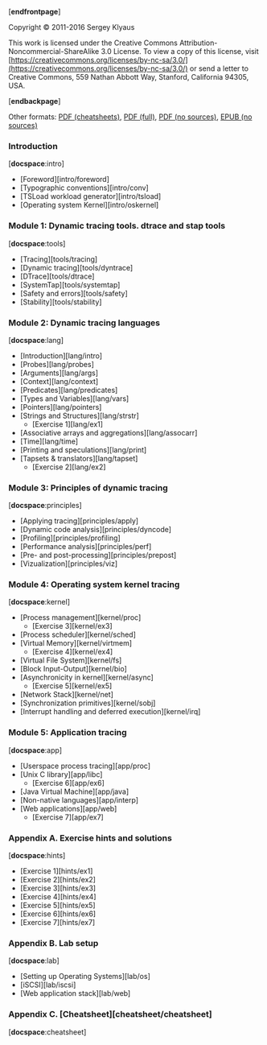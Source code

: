 [__endfrontpage__]

Copyright © 2011-2016 Sergey Klyaus

This work is licensed under the  Creative Commons Attribution-Noncommercial-ShareAlike 3.0 License. To view a copy of this license, visit [https://creativecommons.org/licenses/by-nc-sa/3.0/](https://creativecommons.org/licenses/by-nc-sa/3.0/) or send a letter to Creative Commons, 559 Nathan Abbott Way, Stanford, California 94305, USA.

[__endbackpage__]

Other formats: [PDF (cheatsheets)](dtrace-stap-cheatsheet.pdf), [PDF (full)](dtrace-stap-book.pdf), [PDF (no sources)](dtrace-stap-book-ns.pdf), [EPUB (no sources)](dtrace-stap-book.epub)

### Introduction
[__docspace__:intro]

 * [Foreword][intro/foreword]
 * [Typographic conventions][intro/conv]
 * [TSLoad workload generator][intro/tsload] 
 * [Operating system Kernel][intro/oskernel]

### Module 1: Dynamic tracing tools. dtrace and stap tools
[__docspace__:tools]

 * [Tracing][tools/tracing]
 * [Dynamic tracing][tools/dyntrace]
 * [DTrace][tools/dtrace]
 * [SystemTap][tools/systemtap]
 * [Safety and errors][tools/safety]
 * [Stability][tools/stability]
 
### Module 2: Dynamic tracing languages
[__docspace__:lang]

 * [Introduction][lang/intro]
 * [Probes][lang/probes]
 * [Arguments][lang/args]
 * [Context][lang/context]
 * [Predicates][lang/predicates]
 * [Types and Variables][lang/vars]
 * [Pointers][lang/pointers]
 * [Strings and Structures][lang/strstr]
    * [Exercise 1][lang/ex1]
 * [Associative arrays and aggregations][lang/assocarr]
 * [Time][lang/time]
 * [Printing and speculations][lang/print]
 * [Tapsets & translators][lang/tapset]
    * [Exercise 2][lang/ex2]
     
### Module 3: Principles of dynamic tracing
[__docspace__:principles]

 * [Applying tracing][principles/apply]
 * [Dynamic code analysis][principles/dyncode]
 * [Profiling][principles/profiling]
 * [Performance analysis][principles/perf]
 * [Pre- and post-processing][principles/prepost]
 * [Vizualization][principles/viz]
 
### Module 4: Operating system kernel tracing
[__docspace__:kernel]

 * [Process management][kernel/proc]
    * [Exercise 3][kernel/ex3]
 * [Process scheduler][kernel/sched]
 * [Virtual Memory][kernel/virtmem]
    * [Exercise 4][kernel/ex4]
 * [Virtual File System][kernel/fs]
 * [Block Input-Output][kernel/bio]
 * [Asynchronicity in kernel][kernel/async]
    * [Exercise 5][kernel/ex5]
 * [Network Stack][kernel/net]
 * [Synchronization primitives][kernel/sobj]
 * [Interrupt handling and deferred execution][kernel/irq]

### Module 5: Application tracing
[__docspace__:app]
 
 * [Userspace process tracing][app/proc]
 * [Unix C library][app/libc]
    * [Exercise 6][app/ex6]
 * [Java Virtual Machine][app/java]
 * [Non-native languages][app/interp]
 * [Web applications][app/web]
    * [Exercise 7][app/ex7]
 
### Appendix A. Exercise hints and solutions 
[__docspace__:hints]

 * [Exercise 1][hints/ex1]
 * [Exercise 2][hints/ex2]
 * [Exercise 3][hints/ex3] 
 * [Exercise 4][hints/ex4]
 * [Exercise 5][hints/ex5] 
 * [Exercise 6][hints/ex6]
 * [Exercise 7][hints/ex7] 

### Appendix B. Lab setup
[__docspace__:lab]

 * [Setting up Operating Systems][lab/os]
 * [iSCSI][lab/iscsi]
 * [Web application stack][lab/web]

### Appendix C. [Cheatsheet][cheatsheet/cheatsheet]
[__docspace__:cheatsheet]
